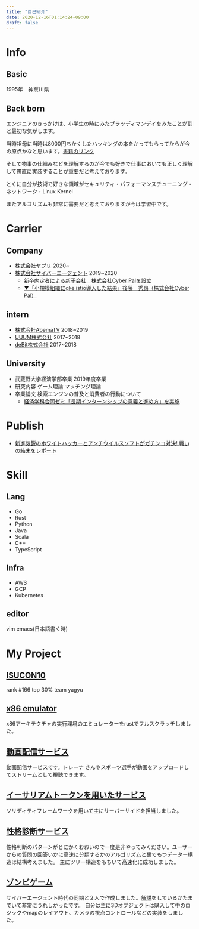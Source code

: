 ```yaml
---
title: "自己紹介"
date: 2020-12-16T01:14:24+09:00
draft: false
---
```

# Info

## Basic
1995年　神奈川県

## Back born
エンジニアのきっかけは、小学生の時にみたブラッディマンデイをみたことが割と最初な気がします。

当時祖母に当時は8000円ちかくしたハッキングの本をかってもらってからが今の原点かなと思います。[書籍のリンク](https://www.amazon.co.jp/%E3%83%8F%E3%83%83%E3%82%AD%E3%83%B3%E3%82%B0%E9%9D%9E%E5%85%AC%E5%BC%8F%E3%82%AC%E3%82%A4%E3%83%89%E2%80%95%E5%A4%A9%E6%89%8D%E3%83%8F%E3%83%83%E3%82%AB%E3%83%BC%E3%81%8B%E3%82%89%E5%AD%A6%E3%81%B6%E6%94%BB%E6%92%83%E3%81%A8%E9%98%B2%E5%BE%A1-%E3%82%A2%E3%83%B3%E3%82%AD%E3%83%83%E3%83%88%E3%83%BB%E3%83%95%E3%82%A1%E3%83%87%E3%82%A3%E3%82%A2/dp/4861005302)

そして物事の仕組みなどを理解するのが今でも好きで仕事においても正しく理解して愚直に実装することが重要だと考えております。

とくに自分が技術で好きな領域がセキュリティ・パフォーマンスチューニング・ネットワーク・Linux Kernel

またアルゴリズムも非常に需要だと考えておりますが今は学習中です。


# Carrier
## Company
- [株式会社ヤプリ](https://yappli.co.jp/) 2020~    
- [株式会社サイバーエージェント](https://www.cyberagent.co.jp/) 2019~2020
    - [新卒内定者による新子会社　株式会社Cyber Palを設立](https://www.cyberagent.co.jp/news/detail/id=23000)
    - [▼「小規模組織にgke istio導入した結果」後藤　秀昂（株式会社Cyber Pal）](https://cyberagent.ai/blog/pr/culture/5649/)

## intern
- [株式会社AbemaTV](https://abema.tv/) 2018~2019
- [UUUM株式会社](https://www.uuum.co.jp/) 2017~2018
- [deBit株式会社](https://debit.co.jp/) 2017~2018

## University
- 武蔵野大学経済学部卒業 2019年度卒業
- 研究内容 ゲーム理論 マッチング理論
- 卒業論文 検索エンジンの普及と消費者の行動について
    - [経済学科合同ゼミ「長期インターンシップの意義と進め方」を実施](https://www.musashino-u.ac.jp/news/20180501-03.html) 

# Publish
- [新進気鋭のホワイトハッカーとアンチウイルスソフトがガチンコ対決! 戦いの結末をレポート](https://news.mynavi.jp/kikaku/20180720-665544/)

# Skill
## Lang
- Go
- Rust
- Python
- Java
- Scala
- C++
- TypeScript

## Infra
- AWS
- GCP
- Kubernetes

## editor
vim emacs(日本語書く時)

# My Project

## [ISUCON10](https://isucon.net/archives/55008744.html)
rank #166 top 30% team yagyu

## [x86 emulator](https://github.com/hidexir/x86emu)
x86アーキテクチャの実行環境のエミュレーターをrustでフルスクラッチしました。

## [動画配信サービス](https://wantty.app/)
動画配信サービスです。トレーナ さんやスポーツ選手が動画をアップロードしてストリームとして視聴できます。

## [イーサリアムトークンを用いたサービス](https://www.peace-coin.org/#!/message)
ソリディティフレームワークを用いて主にサーバーサイドを担当しました。

## [性格診断サービス](https://www.zelfium.com/ja/)
性格判断のパターンがとにかくおおいので一度是非やってみください。ユーザーからの質問の回答いかに高速に分類するかのアルゴリズムと裏でもつデーター構造は結構考えました。
主にツリー構造をもちいて高速化に成功しました。

## [ゾンビゲーム](https://apps.apple.com/jp/app/escape-from-uncle/id1444505240)
サイバーエージェント時代の同期と２人で作成しました。[解説](https://gameappch.com/app/?app=06132)をしているかたまでいて非常にうれしかったです。
自分は主に3Dオブジェクトは購入して中のロジックやmapのレイアウト、カメラの視点コントロールなどの実装をしました。